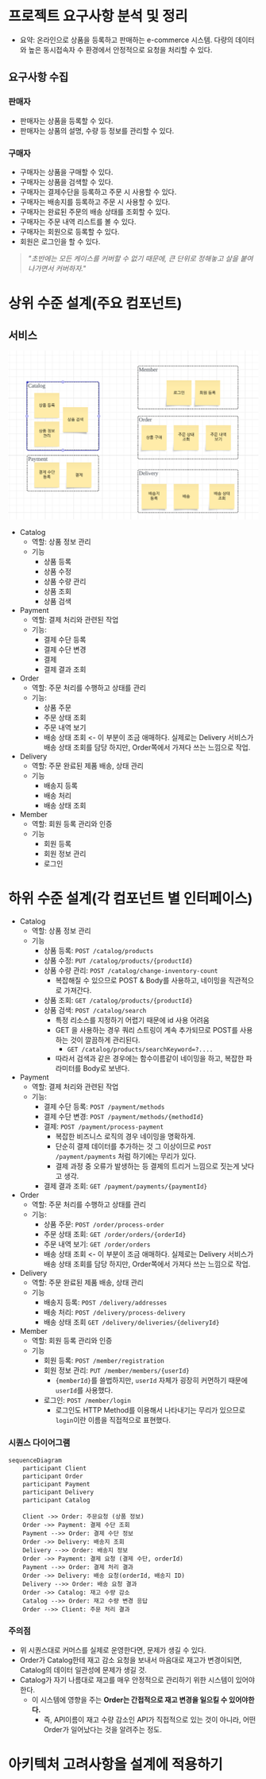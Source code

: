 # 프로젝트 요구사항 분석 및 정리

- 요약: 온라인으로 상품을 등록하고 판매하는 e-commerce 시스템. 다량의 데이터와 높은 동시접속자 수 환경에서 안정적으로 요청을 처리할 수 있다.

## 요구사항 수집

### 판매자

- 판매자는 상품을 등록할 수 있다.
- 판매자는 상품의 설명, 수량 등 정보를 관리할 수 있다.

### 구매자

- 구매자는 상품을 구매할 수 있다.
- 구매자는 상품을 검색할 수 있다.
- 구매자는 결제수단을 등록하고 주문 시  사용할 수 있다.
- 구매자는 배송지를 등록하고 주문 시 사용할 수 있다.
- 구매자는 완료된 주문의 배송 상태를 조회할 수 있다.
- 구매자는 주문 내역 리스트를 볼 수 있다.
- 구매자는 회원으로 등록할 수 있다.
- 회원은 로그인을 할 수 있다.

> _"초반에는 모든 케이스를 커버할 수 없기 때문에, 큰 단위로 정해놓고 살을 붙여나가면서 커버하자."_ 


# 상위 수준 설계(주요 컴포넌트)

## 서비스

![img.png](img.png)

- Catalog
  - 역할: 상품 정보 관리
  - 기능
    - 상품 등록
    - 상품 수정
    - 상품 수량 관리
    - 상품 조회
    - 상품 검색
- Payment
    - 역할: 결제 처리와 관련된 작업
    - 기능:
        - 결제 수단 등록
        - 결제 수단 변경
        - 결제
        - 결제 결과 조회
- Order
    - 역할: 주문 처리를 수행하고 상태를 관리
    - 기능:
        - 상품 주문
        - 주문 상태 조회
        - 주문 내역 보기
        - 배송 상태 조회 <- 이 부분이 조금 애매하다. 실제로는 Delivery 서비스가 배송 상태 조회를 담당 하지만, Order쪽에서 가져다 쓰는 느낌으로 작업.
- Delivery
    - 역할: 주문 완료된 제품 배송, 상태 관리
    - 기능
        - 배송지 등록
        - 배송 처리
        - 배송 상태 조회
- Member
  - 역할: 회원 등록 관리와 인증
  - 기능
      - 회원 등록
      - 회원 정보 관리
      - 로그인


# 하위 수준 설계(각 컴포넌트 별 인터페이스)

- Catalog
    - 역할: 상품 정보 관리
    - 기능
        - 상품 등록: `POST /catalog/products`
        - 상품 수정: `PUT /catalog/products/{productId}`
        - 상품 수량 관리: `POST /catalog/change-inventory-count`
          - 복잡해질 수 있으므로 POST & Body를 사용하고, 네이밍을 직관적으로 가져간다.
        - 상품 조회: `GET /catalog/products/{productId}`
        - 상품 검색: `POST /catalog/search`
          - 특정 리소스를 지정하기 어렵기 때문에 id 사용 어려움
          - GET 을 사용하는 경우 쿼리 스트링이 계속 추가되므로 POST를 사용하는 것이 깔끔하게 관리된다. 
            - `GET /catalog/products/searchKeyword=?....`
          - 따라서 검색과 같은 경우에는 함수이름같이 네이밍을 하고, 복잡한 파라미터를 Body로 보낸다.
- Payment
    - 역할: 결제 처리와 관련된 작업
    - 기능:
        - 결제 수단 등록: `POST /payment/methods`
        - 결제 수단 변경: `POST /payment/methods/{methodId}`
        - 결제: `POST /payment/process-payment`
          - 복잡한 비즈니스 로직의 경우 네이밍을 명확하게.
          - 단순히 결제 데이터를 추가하는 것 그 이상이므로 `POST /payment/payments` 처럼 하기에는 무리가 있다.
          - 결제 과정 중 오류가 발생하는 등 결제의 트리거 느낌으로 짓는게 낫다고 생각.
        - 결제 결과 조회: `GET /payment/payments/{paymentId}`
- Order
    - 역할: 주문 처리를 수행하고 상태를 관리
    - 기능:
        - 상품 주문: `POST /order/process-order` 
        - 주문 상태 조회: `GET /order/orders/{orderId}`
        - 주문 내역 보기: `GET /order/orders`
        - 배송 상태 조회 <- 이 부분이 조금 애매하다. 실제로는 Delivery 서비스가 배송 상태 조회를 담당 하지만, Order쪽에서 가져다 쓰는 느낌으로 작업.
- Delivery
    - 역할: 주문 완료된 제품 배송, 상태 관리
    - 기능
        - 배송지 등록: `POST /delivery/addresses`
        - 배송 처리: `POST /delivery/process-delivery`
        - 배송 상태 조회 `GET /delivery/deliveries/{deliveryId}`
- Member
    - 역할: 회원 등록 관리와 인증
    - 기능
        - 회원 등록: `POST /member/registration`
        - 회원 정보 관리: `PUT /member/members/{userId}`
          - `{memberId}`를 쓸법하지만, `userId` 자체가 굉장히 커먼하기 때문에 `userId`를 사용했다. 
        - 로그인: `POST /member/login`
          - 로그인도 HTTP Method를 이용해서 나타내기는 무리가 있으므로 `login`이란 이름을 직접적으로 표현했다.


### 시퀀스 다이어그램

```mermaid
sequenceDiagram
    participant Client
    participant Order
    participant Payment
    participant Delivery
    participant Catalog

    Client ->> Order: 주문요청 (상품 정보)
    Order ->> Payment: 결제 수단 조회
    Payment -->> Order: 결제 수단 정보
    Order ->> Delivery: 배송지 조회
    Delivery -->> Order: 배송지 정보
    Order ->> Payment: 결제 요청 (결제 수단, orderId)
    Payment -->> Order: 결제 처리 결과
    Order ->> Delivery: 배송 요청(orderId, 배송지 ID)
    Delivery -->> Order: 배송 요청 결과
    Order ->> Catalog: 재고 수량 감소
    Catalog -->> Order: 재고 수량 변경 응답
    Order -->> Client: 주문 처리 결과

```

### 주의점

- 위 시퀀스대로 커머스를 실제로 운영한다면, 문제가 생길 수 있다.
- Order가 Catalog한테 재고 감소 요청을 보내서 마음대로 재고가 변경이되면, Catalog의 데이터 일관성에 문제가 생길 것.
- Catalog가 자기 나름대로 재고를 매우 안정적으로 관리하기 위한 시스템이 있어야한다.
  - 이 시스템에 영향을 주는 **Order는 간접적으로 재고 변경을 일으킬 수 있어야한다.**
    - 즉, API이름이 재고 수량 감소인 API가 직접적으로 있는 것이 아니라, 어떤 Order가 일어났다는 것을 알려주는 정도.  

# 아키텍처 고려사항을 설계에 적용하기
